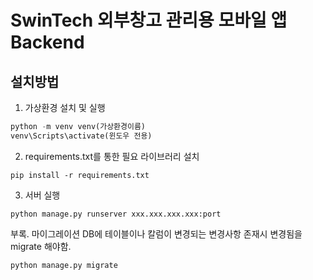 # SwinTech 외부창고 관리용 모바일 앱 Backend

## 설치방법

1. 가상환경 설치 및 실행
```python
python -m venv venv(가상환경이름)
venv\Scripts\activate(윈도우 전용)
```

2. requirements.txt를 통한 필요 라이브러리 설치
```
pip install -r requirements.txt
```

3. 서버 실행
```
python manage.py runserver xxx.xxx.xxx.xxx:port
```

부록. 마이그레이션
DB에 테이블이나 칼럼이 변경되는 변경사항 존재시 변경됨을 migrate 해야함.
```
python manage.py migrate
```
